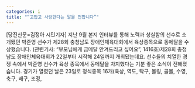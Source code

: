 ```yaml
---
categories: i
title: "“고맙고 사랑한다는 말을 전합니다”"
---
```

[당진신문=김정아 시민기자] 지난 9월 본지 인터뷰를 통해 노력과 성실함의 선수로 소개됐던 박준영 선수가 제28회 충청남도 장애인체육대회에서 육상종목으로 동메달을 수상했습니다. (관련기사: “부모님에게 금메달 안겨드리고 싶어요”, 1416호)제28회 충청남도 장애인체육대회가 22일부터 시작해 24일까지 개최됐는데요. 선수들의 치열한 경쟁 속에서 박준영 선수가 육상 종목에서 동메달을 차지했다는 기분 좋은 소식이 전해졌습니다. 경기가 열렸던 날은 23일로 정식종목 16개(육상, 역도, 탁구, 볼링, 골볼, 수영, 축구, 배구, 조정,